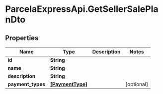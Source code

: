 # ParcelaExpressApi.GetSellerSalePlanDto

## Properties

Name | Type | Description | Notes
------------ | ------------- | ------------- | -------------
**id** | **String** |  | 
**name** | **String** |  | 
**description** | **String** |  | 
**payment_types** | [**[PaymentType]**](PaymentType.md) |  | [optional] 


